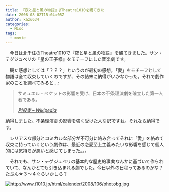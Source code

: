 ```yaml
---
title: 『夜と星と風の物語』@Theatre1010を観てきた
date: 2008-08-02T15:04:05Z
author: kazu634
categories:
  - Misc
tags:
  - movie
---
```

<div class="section">
<p>
    　今日は北千住のTheatre1010で『夜と星と風の物語』を観てきました。サン・テグジュペリの『星の王子様』をモチーフにした音楽劇です。
</p>

<p>
    　観た感想としては「？？？」というのが最初の感想。「愛」をモチーフとして物語は全て収束していくのですが、その結末に納得がいかなかった。それで劇作家のことを調べてみると…:
</p>

<blockquote title="別役実 - Wikipedia" cite="http://ja.wikipedia.org/wiki/%E5%88%A5%E5%BD%B9%E5%AE%9F">
<p>
      サミュエル・ベケットの影響を受け、日本の不条理演劇を確立した第一人者である。
</p>

<p>
<cite><a href="http://ja.wikipedia.org/wiki/%E5%88%A5%E5%BD%B9%E5%AE%9F" onclick="__gaTracker('send', 'event', 'outbound-article', 'http://ja.wikipedia.org/wiki/%E5%88%A5%E5%BD%B9%E5%AE%9F', '別役実 &#8211; Wikipedia');" target="_blank">別役実 &#8211; Wikipedia</a></cite>
</p>
</blockquote>

<p>
    納得しました。不条理演劇の影響を強く受けた人な訳ですね。それなら納得です。
</p>

<p>
    　シリアスな部分とコミカルな部分が不可分に絡み合ってそれに「愛」を絡めて収束に持っていくという劇作は、最近の恋愛至上主義みたいな影響を感じて個人的には気持ちが悪いと感じてしまった。。。
</p>

<p>
    　それでも、サン・テグジュペリの基本的な歴史的事実なんかに基づいて作られていて、なんかとても引き込まれる劇でした。今日以外の日程ってあるのかな？たぶん☆３～４ぐらいかしら？
</p>

<p>
<center>
</center>
</p>

<p>
<a href="http://www.t1010.jp/html/calender/2008/106/photobg.jpg" onclick="__gaTracker('send', 'event', 'outbound-article', 'http://www.t1010.jp/html/calender/2008/106/photobg.jpg', '');" class="http-image" target="_blank"><img src="http://www.t1010.jp/html/calender/2008/106/photobg.jpg" class="http-image" alt="http://www.t1010.jp/html/calender/2008/106/photobg.jpg" /></a>
</p></p>
</div>
